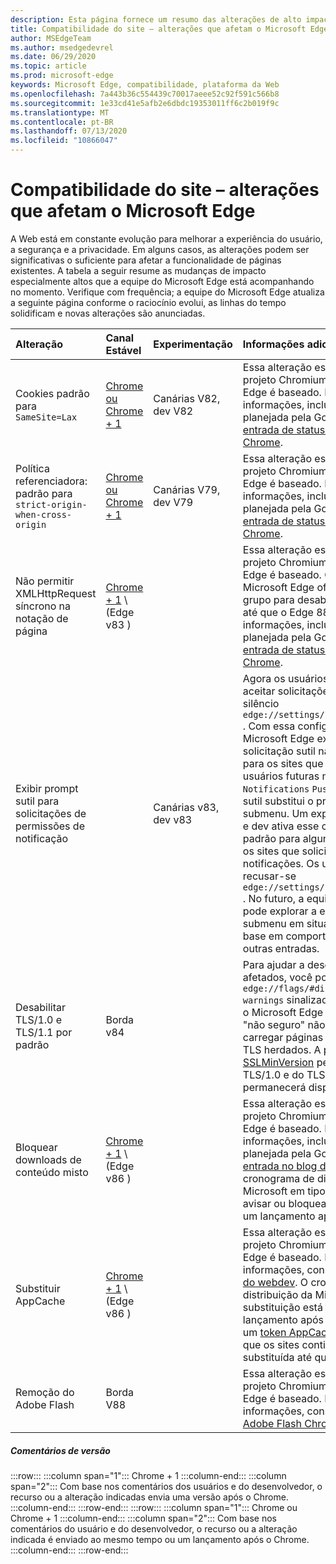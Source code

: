 ```yaml
---
description: Esta página fornece um resumo das alterações de alto impacto que podem afetar a compatibilidade do site
title: Compatibilidade do site – alterações que afetam o Microsoft Edge
author: MSEdgeTeam
ms.author: msedgedevrel
ms.date: 06/29/2020
ms.topic: article
ms.prod: microsoft-edge
keywords: Microsoft Edge, compatibilidade, plataforma da Web
ms.openlocfilehash: 7a443b36c554439c70017aeee52c92f591c566b8
ms.sourcegitcommit: 1e33cd41e5afb2e6dbdc19353011ff6c2b019f9c
ms.translationtype: MT
ms.contentlocale: pt-BR
ms.lasthandoff: 07/13/2020
ms.locfileid: "10866047"
---
```

# Compatibilidade do site – alterações que afetam o Microsoft Edge  

A Web está em constante evolução para melhorar a experiência do usuário, a segurança e a privacidade.  Em alguns casos, as alterações podem ser significativas o suficiente para afetar a funcionalidade de páginas existentes.  A tabela a seguir resume as mudanças de impacto especialmente altos que a equipe do Microsoft Edge está acompanhando no momento.  Verifique com frequência; a equipe do Microsoft Edge atualiza a seguinte página conforme o raciocínio evolui, as linhas do tempo solidificam e novas alterações são anunciadas.  

| Alteração | Canal Estável | Experimentação | Informações adicionais |  
|:--- |:--- |:--- |:--- |
| Cookies padrão para `SameSite=Lax` | [Chrome ou Chrome + 1](#release-comments)  | Canárias V82, dev V82 | Essa alteração está acontecendo no projeto Chromium, no qual o Microsoft Edge é baseado.  Para obter mais informações, incluindo a linha do tempo planejada pela Google, consulte a [entrada de status da plataforma Chrome][ChromePlatformStatus5088147346030592].  |  
| Política referenciadora: padrão para `strict-origin-when-cross-origin` | [Chrome ou Chrome + 1](#release-comments)  | Canárias V79, dev V79 | Essa alteração está acontecendo no projeto Chromium, no qual o Microsoft Edge é baseado.  Para obter mais informações, incluindo a linha do tempo planejada pela Google, consulte a [entrada de status da plataforma Chrome][ChromePlatformStatus6251880185331712].  |  
| Não permitir XMLHttpRequest síncrono na notação de página | [Chrome + 1](#release-comments) \ (Edge v83 \) |  | Essa alteração está acontecendo no projeto Chromium, no qual o Microsoft Edge é baseado.  Chrome compatível, o Microsoft Edge oferece uma política de grupo para desabilitar essa alteração até que o Edge 88.  Para obter mais informações, incluindo a linha do tempo planejada pela Google, consulte a [entrada de status da plataforma Chrome][ChromePlatformStatus4664843055398912].  |  
| Exibir prompt sutil para solicitações de permissões de notificação |  | Canárias v83, dev v83 | Agora os usuários podem optar por aceitar solicitações de notificação em silêncio `edge://settings/content/notifications` .  Com essa configuração habilitada, o Microsoft Edge exibe um ícone de solicitação sutil na barra de endereços para os sites que solicitam o envio de usuários futuras notificações usando a `Notifications` `Push` API ou.  Este ícone sutil substitui o prompt de permissão de submenu.  Um experimento em Canárias e dev ativa esse comportamento por padrão para alguns usuários, em todos os sites que solicitam permissões de notificações.  Os usuários podem recusar-se `edge://settings/content/notifications` .  No futuro, a equipe do Microsoft Edge pode explorar a exibição do prompt de submenu em situações específicas com base em comportamentos do usuário e outras entradas.  |  
| Desabilitar TLS/1.0 e TLS/1.1 por padrão | Borda v84 |  | Para ajudar a descobrir os sites afetados, você pode definir o `edge://flags/#display-legacy-tls-warnings` sinalizador para fazer com que o Microsoft Edge exiba um aviso de "não seguro" não bloqueado ao carregar páginas que exijam protocolos TLS herdados.  A política de grupo [SSLMinVersion][DeployedEdgePoliciesSSLMinVersion] permite a reativação do TLS/1.0 e do TLS/1.1; a política permanecerá disponível até o Edge 88.  |  
| Bloquear downloads de conteúdo misto | [Chrome + 1](#release-comments) \ (Edge v86 \)  |  | Essa alteração está acontecendo no projeto Chromium, no qual o Microsoft Edge é baseado.  Para obter mais informações, incluindo a linha do tempo planejada pela Google, consulte a [entrada no blog do Google Security][GoogleBlogSecurity20200206].  O cronograma de distribuição da Microsoft em tipos de arquivo para avisar ou bloquear está planejado para um lançamento após o Chrome.  |  
| Substituir AppCache | [Chrome + 1](#release-comments) \ (Edge v86 \)  |  | Essa alteração está acontecendo no projeto Chromium, no qual o Microsoft Edge é baseado.  Para obter mais informações, consulte a [documentação do webdev][WebDevAppCacheRemoval].  O cronograma de distribuição da Microsoft para substituição está planejado para um lançamento após o Chrome.  Solicitar um [token AppCache OriginTrial][AppCacheOriginTrial] permite que os sites continuem a usar a API substituída até que o Edge V90. |  
| Remoção do Adobe Flash | Borda V88  |  | Essa alteração está acontecendo no projeto Chromium, no qual o Microsoft Edge é baseado.  Para obter mais informações, consulte o [mapa do Adobe Flash Chromium][ChromiumFlashRoadmapSupportRemoved].  | 
##### Comentários de versão  

:::row:::
   :::column span="1":::
      Chrome + 1
   :::column-end:::
   :::column span="2":::
      Com base nos comentários dos usuários e do desenvolvedor, o recurso ou a alteração indicadas envia uma versão após o Chrome.
   :::column-end:::
:::row-end:::
:::row:::
   :::column span="1":::
      Chrome ou Chrome + 1
   :::column-end:::
   :::column span="2":::
      Com base nos comentários do usuário e do desenvolvedor, o recurso ou a alteração indicada é enviado ao mesmo tempo ou um lançamento após o Chrome.
   :::column-end:::
:::row-end:::


<!-- image links -->  

<!-- links -->  

[DeployedEdgePoliciesSSLMinVersion]: /deployedge/microsoft-edge-policies#sslversionmin "SSLVersionMin-Microsoft Edge-políticas"  

[ChromePlatformStatus4664843055398912]: https://www.chromestatus.com/feature/4664843055398912 "Não permitir sincronização XHR no navegador desliberado de página-status da plataforma Chrome"  
[ChromePlatformStatus5088147346030592]: https://www.chromestatus.com/feature/5088147346030592 "Cookies padrão para SameSite = LAX-status da plataforma Chrome"  
[ChromePlatformStatus6251880185331712]: https://www.chromestatus.com/feature/6251880185331712 "Política referenciadora: padrão para status da plataforma de origem estrita-quando-entre origens – do Chrome"  

[ChromiumFlashRoadmapSupportRemoved]: https://www.chromium.org/flash-roadmap#TOC-Flash-Support-Removed-from-Chromium-Target:-Chrome-88---Jan-2021- "Suporte a flash removido da Chromium (destino: Chrome 88 +-Jan 2021)-mapa de flash | Projetos Chromium"  

[GoogleBlogSecurity20200206]: https://security.googleblog.com/2020/02/protecting-users-from-insecure_6.html "Protegendo os usuários contra downloads não seguros no Google Chrome-blog de segurança do Google online" 

[WebDevAppCacheRemoval]: https://web.dev/appcache-removal/ "Remoção de AppCache"
[AppCacheOriginTrial]: https://developers.chrome.com/origintrials/#/view_trial/1776670052997660673 "Token OriginTrial AppCache"
